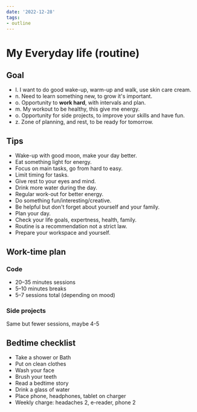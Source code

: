 ```yaml
---
date: '2022-12-28'
tags:
- outline
---
```


# My Everyday life (routine)

## Goal

- I. I want to do good wake-up, warm-up and walk, use skin care cream.
- n. Need to learn something new, to grow it's important.
- o. Opportunity to **work hard**, with intervals and plan.
- m. My workout to be healthy, this give me energy.
- o. Opportunity for side projects, to improve your skills and have fun.
- z. Zone of planning, and rest, to be ready for tomorrow.

## Tips

- Wake-up with good moon, make your day better.
- Eat something light for energy.
- Focus on main tasks, go from hard to easy.
- Limit timing for tasks.
- Give rest to your eyes and mind.
- Drink more water during the day.
- Regular work-out for better energy.
- Do something fun/interesting/creative.
- Be helpful but don't forget about yourself and your family.
- Plan your day.
- Check your life goals, expertness, health, family.
- Routine is a recommendation not a strict law.
- Prepare your workspace and yourself.

## Work-time plan

### Code

- 20–35 minutes sessions
- 5–10 minutes breaks
- 5–7 sessions total (depending on mood)

### Side projects
Same but fewer sessions, maybe 4-5

## Bedtime checklist

- Take a shower or Bath
- Put on clean clothes
- Wash your face
- Brush your teeth
- Read a bedtime story
- Drink a glass of water
- Place phone, headphones, tablet on charger
- Weekly charge: headaches 2, e-reader, phone 2